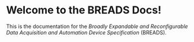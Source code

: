 # Welcome to the BREADS Docs!

This is the documentation for the _Broadly Expandable and Reconfigurable Data Acquisition and Automation Device Specification_ (BREADS).
